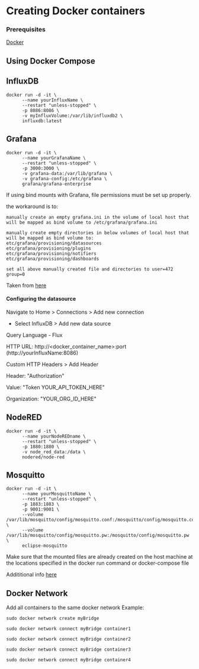 # Creating Docker containers
### Prerequisites
[Docker](https://docs.docker.com/get-docker/)
## Using Docker Compose

## InfluxDB
```
docker run -d -it \
      --name yourInfluxName \
      --restart "unless-stopped" \
      -p 8086:8086 \
      -v myInfluxVolume:/var/lib/influxdb2 \
      influxdb:latest
```


## Grafana
```
docker run -d -it \
      --name yourGrafanaName \
      --restart "unless-stopped" \
      -p 3000:3000 \ 
      -v grafana-data:/var/lib/grafana \
      -v grafana-config:/etc/grafana \
      grafana/grafana-enterprise
```

If using bind mounts with Grafana, file permissions must be set up properly.

the workaround is to:

    manually create an empty grafana.ini in the volume of local host that will be mapped as bind volume to /etc/grafana/grafana.ini

    manually create empty directories in below volumes of local host that will be mapped as bind volume to:
    etc/grafana/provisioning/datasources
    etc/grafana/provisioning/plugins
    etc/grafana/provisioning/notifiers
    etc/grafana/provisioning/dashboards

    set all above manually created file and directories to user=472 group=0
Taken from [here](https://github.com/grafana/grafana/issues/51860#issuecomment-1178651261)


#### Configuring the datasource
Navigate to Home > Connections > Add new connection
- Select InfluxDB > Add new data source

Query Language - Flux

HTTP URL: http://\<docker_container_name\>:port (http://yourInfluxName:8086)

Custom HTTP Headers > Add Header

Header: "Authorization" 

Value: "Token YOUR_API_TOKEN_HERE"

Organization: "YOUR_ORG_ID_HERE"

## NodeRED
```
docker run -d -it \
      --name yourNodeREDname \
      --restart "unless-stopped" \
      -p 1880:1880 \
      -v node_red_data:/data \
      nodered/node-red
```


## Mosquitto
```
docker run -d -it \
      --name yourMosquittoName \
      --restart "unless-stopped" \
      -p 1883:1883 \
      -p 9001:9001 \
      --volume /var/lib/mosquitto/config/mosquitto.conf:/mosquitto/config/mosquitto.conf \
      --volume /var/lib/mosquitto/config/mosquitto.pw:/mosquitto/config/mosquitto.pw \
      eclipse-mosquitto
```
Make sure that the mounted files are already created on the host machine at the locations specified in the docker run command or docker-compose file

Addititional info [here](https://community.home-assistant.io/t/help-with-mqtt-docker-setup/143759/4)

## Docker Network
Add all containers to the same docker network
Example: 


`sudo docker network create myBridge`

`sudo docker network connect myBridge container1`

`sudo docker network connect myBridge container2`

`sudo docker network connect myBridge container3`

`sudo docker network connect myBridge container4`
